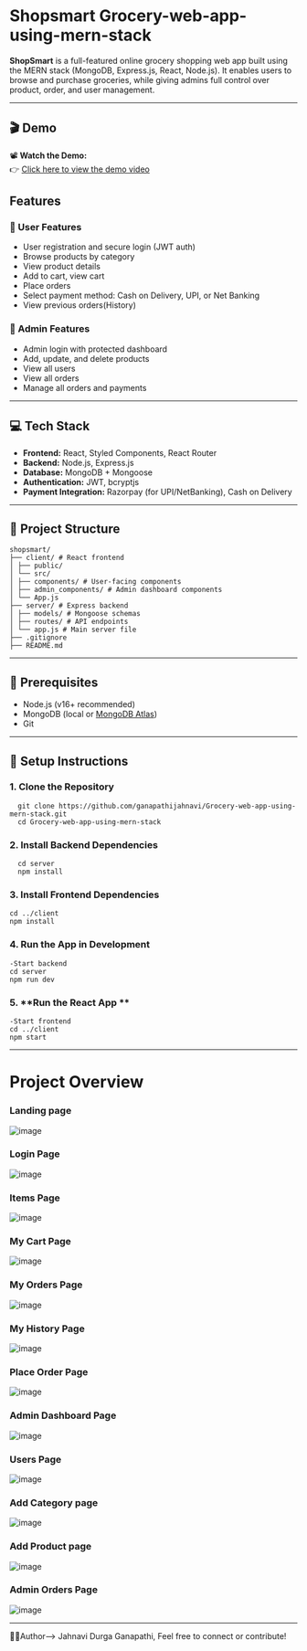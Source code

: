 # Shopsmart Grocery-web-app-using-mern-stack

**ShopSmart** is a full-featured online grocery shopping web app built using the MERN stack (MongoDB, Express.js, React, Node.js). It enables users to browse and purchase groceries, while giving admins full control over product, order, and user management.

---

## 🎬 Demo

📽 **Watch the Demo:**  
👉 [Click here to view the demo video](https://drive.google.com/file/d/1qYn32LyyFOldHh5VO0O_k39AUDzuvVr2/view)


##  Features

### 👤 User Features
- User registration and secure login (JWT auth)
- Browse products by category
- View product details
- Add to cart, view cart
- Place orders
- Select payment method: Cash on Delivery, UPI, or Net Banking
- View previous orders(History)

### 🔐 Admin Features
- Admin login with protected dashboard
- Add, update, and delete products
- View all users
- View all orders
- Manage all orders and payments

---

## 💻 Tech Stack

- **Frontend:** React, Styled Components, React Router
- **Backend:** Node.js, Express.js
- **Database:** MongoDB + Mongoose
- **Authentication:** JWT, bcryptjs
- **Payment Integration:** Razorpay (for UPI/NetBanking), Cash on Delivery

---

## 📁 Project Structure
    shopsmart/
    ├── client/ # React frontend
    │ ├── public/
    │ └── src/
    │ ├── components/ # User-facing components
    │ ├── admin_components/ # Admin dashboard components
    │ └── App.js
    ├── server/ # Express backend
    │ ├── models/ # Mongoose schemas
    │ ├── routes/ # API endpoints
    │ └── app.js # Main server file
    ├── .gitignore
    ├── README.md


---

## 🧪 Prerequisites

- Node.js (v16+ recommended)
- MongoDB (local or [MongoDB Atlas](https://www.mongodb.com/cloud/atlas))
- Git

---

## 🔧 Setup Instructions

### 1. **Clone the Repository**
      git clone https://github.com/ganapathijahnavi/Grocery-web-app-using-mern-stack.git
      cd Grocery-web-app-using-mern-stack

### 2. **Install Backend Dependencies**
      cd server
      npm install
      
### 3. **Install Frontend Dependencies**
    cd ../client
    npm install
    
### 4. **Run the App in Development**
    -Start backend 
    cd server
    npm run dev

### 5. **Run the React App **  
    -Start frontend
    cd ../client
    npm start


---
# Project Overview

### Landing page
![image](https://github.com/user-attachments/assets/3f01d434-3e1c-4910-85cc-75c4b767b16f)

### Login Page
![image](https://github.com/user-attachments/assets/02cb3d1b-1ee0-431e-be58-fa89dbb03ef1)

### Items Page
![image](https://github.com/user-attachments/assets/f394f830-0cbb-406f-a71d-0af189927dd4)

### My Cart Page
![image](https://github.com/user-attachments/assets/51faad7b-b350-41f1-adcf-98c5d9cb9d55)

### My Orders Page
![image](https://github.com/user-attachments/assets/8de1c5d2-d3f0-4441-9a1b-eda5c98091bb)

### My History Page
![image](https://github.com/user-attachments/assets/3a03d2d6-ddc8-4364-ab8f-b6eef0200405)

### Place Order Page
![image](https://github.com/user-attachments/assets/c2676aff-90b5-40fe-ac7d-67177b8304a4)

### Admin Dashboard Page
![image](https://github.com/user-attachments/assets/ea61b95f-9b4a-4e49-91bb-bdfb268e022d)

### Users Page
![image](https://github.com/user-attachments/assets/fce3ff12-ad4f-417d-a039-ee0302d3e772)

### Add Category page
![image](https://github.com/user-attachments/assets/81fdf4ce-71d5-4be5-aa8f-9772054d0ddd)

### Add Product page
![image](https://github.com/user-attachments/assets/d99f78e7-40d6-446c-b2f2-2b1547d6c2cd)

### Admin Orders Page
![image](https://github.com/user-attachments/assets/963b7018-81b9-43e4-a9aa-a478f04d6f2a)

---

🙋‍♀️Author--> Jahnavi Durga Ganapathi, Feel free to connect or contribute!


